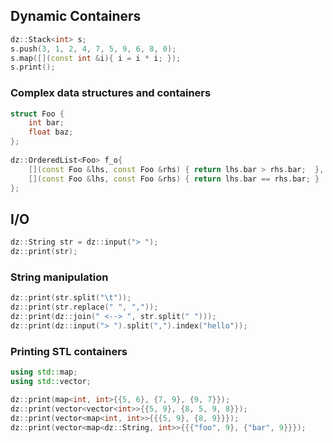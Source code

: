 ## Dynamic Containers

```c++
dz::Stack<int> s;
s.push(3, 1, 2, 4, 7, 5, 9, 6, 8, 0);
s.map([](const int &i){ i = i * i; });
s.print();
```

### Complex data structures and containers

```c++
struct Foo {
	int bar;
	float baz;
};
	
dz::OrderedList<Foo> f_o{
	[](const Foo &lhs, const Foo &rhs) { return lhs.bar > rhs.bar;  },
	[](const Foo &lhs, const Foo &rhs) { return lhs.bar == rhs.bar; }
};
```

## I/O

```c++
dz::String str = dz::input("> ");
dz::print(str);
```

### String manipulation

``` c++
dz::print(str.split("\t"));
dz::print(str.replace(" ", ","));
dz::print(dz::join(" <--> ", str.split(" ")));
dz::print(dz::input("> ").split(",").index("hello"));
```

### Printing STL containers

``` c++
using std::map;
using std::vector;

dz::print(map<int, int>{{5, 6}, {7, 9}, {9, 7}});
dz::print(vector<vector<int>>{{5, 9}, {8, 5, 9, 8}});
dz::print(vector<map<int, int>>{{{5, 9}, {8, 9}}});
dz::print(vector<map<dz::String, int>>{{{"foo", 9}, {"bar", 9}}});
```
